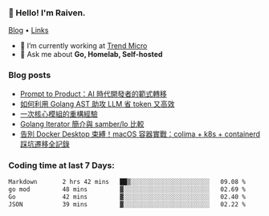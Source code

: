<!-- ![Codewars](https://www.codewars.com/users/omegaatt36/badges/small) -->
### 👋 Hello! I'm Raiven.
[Blog](https://www.omegaatt.com) • [Links](https://link.omegaatt.com)

- 🔭 I’m currently working at [Trend Micro](https://www.trendmicro.com)
- 💬 Ask me about **Go, Homelab, Self-hosted**

### Blog posts
<!-- BLOG-POST-LIST:START -->
- [Prompt to Product：AI 時代開發者的範式轉移](https://www.omegaatt.com/blogs/develop/2025/prompt_to_product/)
- [如何利用 Golang AST 助攻 LLM 省 token 又高效](https://www.omegaatt.com/blogs/develop/2025/golang_ast_llm_coding/)
- [一次核心模組的重構經驗](https://www.omegaatt.com/blogs/develop/2025/experience_of_refine_core_module/)
- [Golang Iterator 簡介與 samber/lo 比較](https://www.omegaatt.com/blogs/develop/2025/golang_iterator/)
- [告別 Docker Desktop 束縛！macOS 容器實戰：colima + k8s + containerd 踩坑遷移全記錄](https://www.omegaatt.com/blogs/develop/2025/colima_docker_alternative_on_macos/)
<!-- BLOG-POST-LIST:END -->

### Coding time at last 7 Days:
<!--START_SECTION:waka-->

```txt
Markdown       2 hrs 42 mins   ██▒░░░░░░░░░░░░░░░░░░░░░░   09.08 %
go mod         48 mins         ▓░░░░░░░░░░░░░░░░░░░░░░░░   02.69 %
Go             42 mins         ▓░░░░░░░░░░░░░░░░░░░░░░░░   02.40 %
JSON           39 mins         ▓░░░░░░░░░░░░░░░░░░░░░░░░   02.22 %
```

<!--END_SECTION:waka-->
